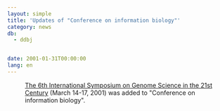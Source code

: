 ```yaml
---
layout: simple
title: 'Updates of "Conference on information biology"'
category: news
db:
  - ddbj


date: 2001-01-31T00:00:00
lang: en
---
```


<dd><a href="http://ccre.soken.ac.jp/~genome/internat.htm">The 6th International Symposium on Genome Science in the 21st Century</a> (March 14-17, 2001) was added to "Conference on information biology".</dd>
